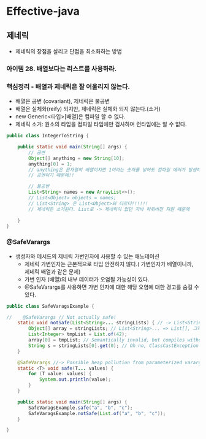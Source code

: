 # Effective-java
## 제네릭
* 제네릭의 장점을 살리고 단점을 최소화하는 방법

### 아이템 28. 배열보다는 리스트를 사용하라.

### 핵심정리 - 배열과 제네릭은 잘 어울리지 않는다.
* 배열은 공변 (covariant), 제네릭은 불공변
* 배열은 실체화(reify) 되지만, 제네릭은 실체화 되지 않는다.(소거)
* new Generic<타입>[배열]은 컴파일 할 수 없다.
* 제네릭 소거: 원소의 타입을 컴파일 타임에만 검사하며 런타임에는 알 수 없다.

```java
public class IntegerToString {

    public static void main(String[] args) {
        // 공변
        Object[] anything = new String[10];
        anything[0] = 1; 
		// anything은 문자열의 배열이지만 1이라는 숫자를 넣어도 컴파일 에러가 발생하지 않는다.
        // 공변이기 때문에!! 

        // 불공변
        List<String> names = new ArrayList<>();
        // List<Object> objects = names;
        // List<String> 은 List<Object>와 다르다!!!!!!
        // 제네릭은 소거된다. List로 -> 제네릭이 없던 자바 하위버전 지원 떄문에 
  
    }
}
```

### @SafeVarargs
* 생성자와 메서드의 제네릭 가변인자에 사용할 수 있는 애노테이션
  * 제네릭 가변인자는 근본적으로 타입 안전하지 않다.( 가변인자가 배열이니까, 제네릭 배열과 같은 문제)
  * 가변 인자 (배열)의 내부 데이터가 오염될 가능성이 있다.
  * @SafeVarargs를 사용하면 가변 인자에 대한 해당 오염에 대한 경고를 숨길 수 있다.

```java
public class SafeVaragsExample {

//    @SafeVarargs // Not actually safe!
    static void notSafe(List<String>... stringLists) { // -> List<String>[] stringLists 로 변경 가능
        Object[] array = stringLists; // List<String>... => List[], 그리고 배열은 공변이니까.
        List<Integer> tmpList = List.of(42);
        array[0] = tmpList; // Semantically invalid, but compiles without warnings
        String s = stringLists[0].get(0); // Oh no, ClassCastException at runtime!
    }

    @SafeVarargs //-> Possible heap pollution from parameterized vararg type 경고
    static <T> void safe(T... values) {
        for (T value: values) {
            System.out.println(value);
        }
    }

    public static void main(String[] args) {
        SafeVaragsExample.safe("a", "b", "c");
        SafeVaragsExample.notSafe(List.of("a", "b", "c"));
    }

}
```